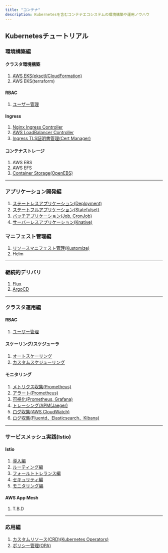 ```yaml
---
title: "コンテナ"
description: Kubernetesを含むコンテナエコシステムの環境構築や運用ノウハウ
---
```


## Kubernetesチュートリアル

### 環境構築編
#### クラスタ環境構築
1. [AWS EKS(eksctl/CloudFormation)](/containers/k8s/tutorial/env/aws-eks-eksctl)
2. AWS EKS(terraform)

#### RBAC
1. [ユーザー管理](/containers/k8s/tutorial/ops/user)

#### Ingress
1. [Nginx Ingress Controller](/containers/k8s/tutorial/env/ingress-nginx)
2. [AWS LoadBalancer Controller](/containers/k8s/tutorial/env/ingress-alb)
3. [Ingress TLS証明書管理(Cert Manager)](/containers/k8s/tutorial/env/cert)

#### コンテナストレージ
1. AWS EBS
2. AWS EFS
3. [Container Storage(OpenEBS)](/containers/k8s/tutorial/env/storage-openebs)

---

### アプリケーション開発編
1. [ステートレスアプリケーション(Deployment)](/containers/k8s/tutorial/app/deployment)
2. [ステートフルアプリケーション(Statefulset)](/containers/k8s/tutorial/app/statefulset)
3. [バッチアプリケーション(Job, CronJob)](/containers/k8s/tutorial/app/job)
4. [サーバーレスアプリケーション(Knative)](/containers/k8s/tutorial/app/serverless)

### マニフェスト管理編
1. [リソースマニフェスト管理(Kustomize)](/containers/k8s/tutorial/app/kustomize)
2. Helm

---

### 継続的デリバリ
1. [Flux](/containers/k8s/tutorial/ops/cicd)
2. [ArgoCD](/containers/k8s/tutorial/ops/cicd)

---

### クラスタ運用編
#### RBAC
1. [ユーザー管理](/containers/k8s/tutorial/ops/user)

#### スケーリング/スケジューラ
1. [オートスケーリング](/containers/k8s/tutorial/ops/autoscaling)
2. [カスタムスケジューリング](/containers/k8s/tutorial/ops/scheduling)

#### モニタリング
1. [メトリクス収集(Prometheus)](/containers/k8s/tutorial/ops/prometheus1)
2. [アラート(Prometheus)](/containers/k8s/tutorial/ops/prometheus1)
3. [可視化(Prometheus, Grafana)](/containers/k8s/tutorial/ops/prometheus3)
4. [トレーシング/APM(Jaeger)](/containers/k8s/tutorial/ops/tracing)
5. [ログ収集(AWS CloudWatch)](/containers/k8s/tutorial/ops/log-collect-cloudwatch)
6. [ログ収集(Fluentd、Elasticsearch、Kibana)](/containers/k8s/tutorial/ops/log-collect)

---

### サービスメッシュ実践(Istio)
#### Istio
1. [導入編](/containers/k8s/tutorial/mesh/intro)
1. [ルーティング編](/containers/k8s/tutorial/mesh/routing)
1. [フォールトトレランス編](/containers/k8s/tutorial/mesh/fault-tolerance)
1. [セキュリティ編](/containers/k8s/tutorial/mesh/security)
1. [モニタリング編](/containers/k8s/tutorial/mesh/monitoring)

#### AWS App Mesh
1. T.B.D

---

### 応用編
1. [カスタムリソース(CRD)(Kubernetes Operators)](/containers/k8s/tutorial/advanced/crd)
1. [ポリシー管理(OPA)](/containers/k8s/tutorial/advanced/opa)
